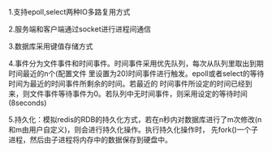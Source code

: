 1.支持epoll,select两种IO多路复用方式

2.服务端和客户端通过socket进行进程间通信

3.数据库采用键值存储方式

4.事件分为文件事件和时间事件。时间事件采用优先队列，每次从队列里取出到期时间最近的n个(配置文件
里设置为20)时间事件进行触发。epoll或者select的等待时间为最近的时间事件所剩余的时间。若最近的
时间事件所设定的时间已经到来，则文件事件等待事件为0。若队列中无时间事件，则采用设定的等待时间(8seconds)

5.持久化：模拟redis的RDB的持久化方式，若在n秒内对数据库进行了m次修改(n和m由用户自定义)，则会进行持久化操作。执行持久化操作时，
先fork()一个子进程，然后由子进程将内存中的数据保存到硬盘中。
